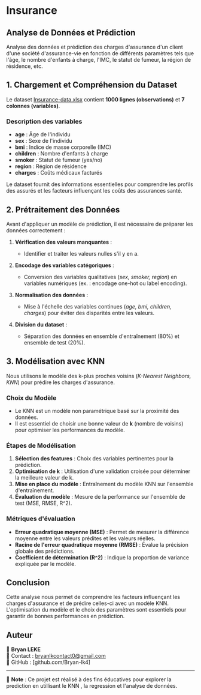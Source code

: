 # Insurance
## Analyse de Données et Prédiction

Analyse des données et prédiction des charges d'assurance d'un client d'une société d'assurance-vie en fonction de différents paramètres tels que l'âge, le nombre d'enfants à charge, l'IMC, le statut de fumeur, la région de résidence, etc.

## 1. Chargement et Compréhension du Dataset

Le dataset <a href="Data\Insurance-data.xlsx">Insurance-data.xlsx</a> contient **1000 lignes (observations)** et **7 colonnes (variables)**.

### Description des variables
- **age** : Âge de l'individu
- **sex** : Sexe de l'individu
- **bmi** : Indice de masse corporelle (IMC)
- **children** : Nombre d'enfants à charge
- **smoker** : Statut de fumeur (yes/no)
- **region** : Région de résidence
- **charges** : Coûts médicaux facturés

Le dataset fournit des informations essentielles pour comprendre les profils des assurés et les facteurs influençant les coûts des assurances santé.

## 2. Prétraitement des Données

Avant d'appliquer un modèle de prédiction, il est nécessaire de préparer les données correctement :

1. **Vérification des valeurs manquantes** :
   - Identifier et traiter les valeurs nulles s'il y en a.

2. **Encodage des variables catégoriques** :
   - Conversion des variables qualitatives (*sex, smoker, region*) en variables numériques (ex. : encodage one-hot ou label encoding).

3. **Normalisation des données** :
   - Mise à l'échelle des variables continues (*age, bmi, children, charges*) pour éviter des disparités entre les valeurs.

4. **Division du dataset** :
   - Séparation des données en ensemble d'entraînement (80%) et ensemble de test (20%).

## 3. Modélisation avec KNN

Nous utilisons le modèle des k-plus proches voisins (*K-Nearest Neighbors, KNN*) pour prédire les charges d'assurance.

### Choix du Modèle
- Le KNN est un modèle non paramétrique basé sur la proximité des données.
- Il est essentiel de choisir une bonne valeur de **k** (nombre de voisins) pour optimiser les performances du modèle.

### Étapes de Modélisation
1. **Sélection des features** : Choix des variables pertinentes pour la prédiction.
2. **Optimisation de k** : Utilisation d'une validation croisée pour déterminer la meilleure valeur de k.
3. **Mise en place du modèle** : Entraînement du modèle KNN sur l'ensemble d'entraînement.
4. **Évaluation du modèle** : Mesure de la performance sur l'ensemble de test (MSE, RMSE, R^2).

### Métriques d'évaluation
- **Erreur quadratique moyenne (MSE)** : Permet de mesurer la différence moyenne entre les valeurs prédites et les valeurs réelles.
- **Racine de l'erreur quadratique moyenne (RMSE)** : Évalue la précision globale des prédictions.
- **Coefficient de détermination (R^2)** : Indique la proportion de variance expliquée par le modèle.

## Conclusion
Cette analyse nous permet de comprendre les facteurs influençant les charges d'assurance et de prédire celles-ci avec un modèle KNN. L'optimisation du modèle et le choix des paramètres sont essentiels pour garantir de bonnes performances en prédiction.

## Auteur
👤 **Bryan LEKE**  
📧 Contact : bryanlkcontact0@gmail.com  
🔗 GitHub : [github.com/Bryan-lk4]

---

📌 **Note** : Ce projet est réalisé à des fins éducatives pour explorer la prediction en utillisant le KNN , la regression et l'analyse de données.